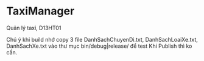 # TaxiManager
Quản lý taxi, D13HT01

Chú ý khi build nhớ copy 3 file DanhSachChuyenDi.txt, DanhSachLoaiXe.txt, DanhSachXe.txt vào thư mục bin/debug|release/ để test
Khi Publish thì ko cần.
